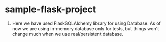 # sample-flask-project

1. Here we have used FlaskSQLAlchemy library for using Database.
As of now we are using in-memory database only for tests, but things won't change much when we use real/persistent database.
   
   